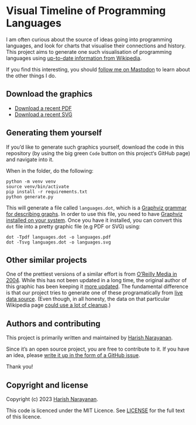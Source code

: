 # Visual Timeline of Programming Languages

I am often curious about the source of ideas going into programming
languages, and look for charts that visualise their connections and
history. This project aims to generate one such visualisation of
programming languages using [up-to-date information from
Wikipedia][wikipedia-language-timeline].

If you find this interesting, you should [follow me on
Mastodon][hachyderm-harish] to learn about the other
things I do.

## Download the graphics

- [Download a recent PDF][languages-pdf-download]
- [Download a recent SVG][languages-svg-download]

## Generating them yourself

If you’d like to generate such graphics yourself, download the code in
this repository (by using the big green `Code` button on this
project‘s GitHub page) and navigate into it.

When in the folder, do the following:

````
python -m venv venv
source venv/bin/activate
pip install -r requirements.txt
python generate.py
````

This will generate a file called `languages.dot`, which is a [Graphviz
grammar for describing graphs][graphviz-dot]. In order to use this
file, you need to have [Graphviz installed on your
system][graphviz-install]. Once you have it installed, you can convert
this `dot` file into a pretty graphic file (e.g PDF or SVG) using:

````
dot -Tpdf languages.dot -o languages.pdf
dot -Tsvg languages.dot -o languages.svg
````

## Other similar projects

One of the prettiest versions of a similar effort is from [O’Reilly
Media in 2004][oreilly-programming-languages-history]. While this has
not been updated in a long time, the original author of this graphic
has been keeping it [more updated][levenez-lang]. The fundamental
difference is that our project tries to generate one of these
programatically from [live data source][wikipedia-language-timeline].
(Even though, in all honesty, the data on that particular Wikipedia
page [could use a lot of cleanup][wikipedia-language-timeline-talk].)


## Authors and contributing

This project is primarily written and maintained by [Harish
Narayanan](https://harishnarayanan.org).

Since it’s an open source project, you are free to contribute to it.
If you have an idea, please [write it up in the form of a GitHub
issue][languages-github-issues].

Thank you!

## Copyright and license

Copyright (c) 2023 [Harish Narayanan](https://harishnarayanan.org).

This code is licenced under the MIT Licence. See
[LICENSE][languages-github-license] for the full text of this licence.

[hachyderm-harish]: https://hachyderm.io/@harish
[wikipedia-language-timeline]: https://en.wikipedia.org/wiki/Timeline_of_programming_languages
[wikipedia-language-timeline-talk]: https://en.wikipedia.org/wiki/Talk:Timeline_of_programming_languages
[languages-pdf-download]: https://github.com/hnarayanan/languages-visual-timeline/blob/main/output/languages.pdf
[languages-svg-download]: https://github.com/hnarayanan/languages-visual-timeline/blob/main/output/languages.svg
[languages-github-issues]: https://github.com/hnarayanan/languages-visual-timeline/issues
[languages-github-license]: https://github.com/hnarayanan/languages-visual-timeline/blob/main/LICENSE
[graphviz-dot]: https://graphviz.org/doc/info/lang.html
[graphviz-install]: https://graphviz.org/download/
[oreilly-programming-languages-history]: https://www.cs.toronto.edu/~gpenn/csc324/PLhistory.pdf
[levenez-lang]: https://www.levenez.com/lang/
